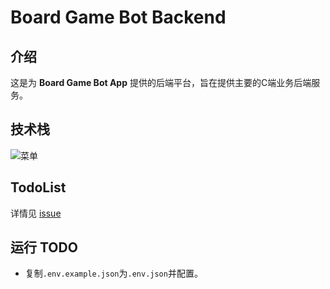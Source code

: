 # Board Game Bot Backend

## 介绍

这是为 **Board Game Bot App** 提供的后端平台，旨在提供主要的C端业务后端服务。

## 技术栈

![菜单](https://skillicons.dev/icons?i=nest,ts,postgresql,redis)

## TodoList

详情见 [issue](#)

## 运行 TODO

- 复制`.env.example.json`为`.env.json`并配置。